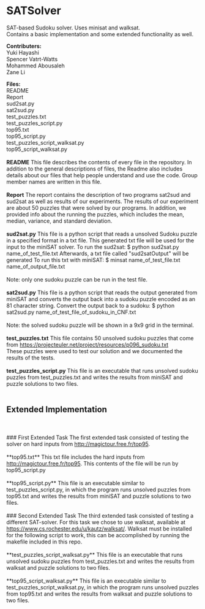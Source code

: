 # SATSolver
SAT-based Sudoku solver. Uses minisat and walksat.<br />
Contains a basic implementation and some extended functionality as well.  

**Contributers:**<br />
Yuki Hayashi<br />
Spencer Vatrt-Watts<br />
Mohammed Abousaleh<br />
Zane Li<br />


**Files:**<br />
README<br />
Report<br />
sud2sat.py<br />
sat2sud.py<br />
test_puzzles.txt<br />
test_puzzles_script.py<br />
top95.txt<br />
top95_script.py<br />
test_puzzles_script_walksat.py<br />
top95_script_walksat.py<br />
<br />
**README**
This file describes the contents of every file in the repository. In addition to the general descriptions of files,
the Readme also includes details about our files that help people understand and use the code. Group member names are written in this file. 
<br />
<br />
**Report**
The report contains the description of two programs sat2sud and sud2sat as well as results of our experiments. The results of
our experiment are about 50 puzzles that were solved by our programs. In addition, we provided info about the running the puzzles, 
which includes the mean, median, variance, and standard deviation. 
<br />
<br />
**sud2sat.py**
This file is a python script that reads a unsolved Sudoku puzzle in a specified format in a txt file. This generated txt file will be used for the input to the miniSAT solver. 
To run the sud2sat: $ python sud2sat.py name_of_test_file.txt 
Afterwards, a txt file called "sud2satOutput" will be generated
To run this txt with miniSAT: $ minsat name_of_test_file.txt name_of_output_file.txt
<br />
<br />
Note: only one sudoku puzzle can be run in the test file. 
<br />
<br />
**sat2sud.py**
This file is a python script that reads the output generated from miniSAT and converts the output back into a sudoku puzzle encoded as an 81 character string.
Convert the output back to a sudoku: 	$ python sat2sud.py name_of_test_file_of_sudoku_in_CNF.txt
<br />
<br />
Note: the solved sudoku puzzle will be shown in a 9x9 grid in the terminal. 
<br />
<br />
**test_puzzles.txt**
This file contains 50 unsolved sudoku puzzles that come from <a href="https://projecteuler.net/project/resources/p096_sudoku.txt">https://projecteuler.net/project/resources/p096_sudoku.txt</a>
<br /> These puzzles were used to test our solution and we documented the results of the tests. 
<br />
<br />
**test_puzzles_script.py**
This file is an executable that runs unsolved sudoku puzzles from test_puzzles.txt and writes the results from miniSAT and 
puzzle solutions to two files. 
<br />
<br />
## Extended Implementation
<br />
<br />
### First Extended Task
The first extended task consisted of testing the solver on hard inputs from 
<a href="http://magictour.free.fr/top95">http://magictour.free.fr/top95</a>.
<br />
<br />
**top95.txt**
This txt file includes the hard inputs from <a href="http://magictour.free.fr/top95">http://magictour.free.fr/top95</a>. This contents of the file will be run by top95_script.py
<br />
<br />
**top95_script.py**
This file is an executable similar to test_puzzles_script.py, in which the program runs unsolved puzzles from top95.txt and writes the results from miniSAT and puzzle solutions to two files.
<br />
<br />
### Second Extended Task
The third extended task consisted of testing a different SAT-solver. For this task we chose to use walksat, available at <a href="https://www.cs.rochester.edu/u/kautz/walksat/">https://www.cs.rochester.edu/u/kautz/walksat/</a>. Walksat must be installed for the following script to work, this can be accomplished by running the makefile included in this repo.
<br />
<br />
**test_puzzles_script_walksat.py**
This file is an executable that runs unsolved sudoku puzzles from test_puzzles.txt and writes the results from walksat and 
puzzle solutions to two files.
<br />
<br />
**top95_script_walksat.py**
This file is an executable similar to test_puzzles_script_walksat.py, in which the program runs unsolved puzzles from top95.txt and writes the results from walksat and puzzle solutions to two files.

